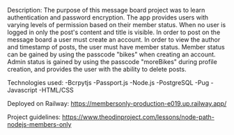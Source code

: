 Description: 
    The purpose of this message board project was to learn authentication and password encryption. The app provides users with varying levels of permission based on their member status. When no user is logged in only the post's content and title is visible. In order to post on the message board a user must create an account. In order to view the author and timestamp of posts, the user must have member status. Member status can be gained by using the passcode "bikes" when creating an account. Admin status is gained by using the passcode "moreBikes" during profile creation, and provides the user with the ability to delete posts. 

Technologies used: 
    -Bcrpytjs
    -Passport.js
    -Node.js
    -PostgreSQL
    -Pug
    -Javascript
    -HTML/CSS

Deployed on Railway:
    https://membersonly-production-e019.up.railway.app/

Project guidelines:
    https://www.theodinproject.com/lessons/node-path-nodejs-members-only